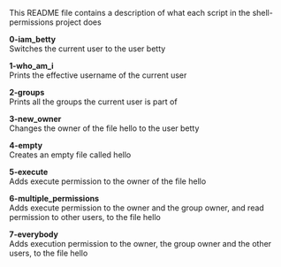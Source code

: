 This README file contains a description of what each script in the shell-permissions project does

**0-iam_betty**  
Switches the current user to the user betty

**1-who_am_i**  
Prints the effective username of the current user

**2-groups**  
Prints all the groups the current user is part of

**3-new_owner**  
Changes the owner of the file hello to the user betty

**4-empty**  
Creates an empty file called hello

**5-execute**  
Adds execute permission to the owner of the file hello

**6-multiple_permissions**  
Adds execute permission to the owner and the group owner, and read permission to other users, to the file hello

**7-everybody**  
Adds execution permission to the owner, the group owner and the other users, to the file hello

